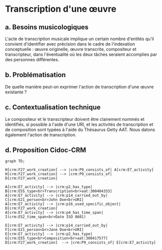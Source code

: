 # Transcription d'une œuvre

## a. Besoins musicologiques

L'acte de transcription musicale implique un certain nombre d'entités qu'il convient d'identifier avec précision dans le cadre de l'indexation conceptuelle : œuvre originelle, œuvre transcrite, compositeur et transcripteur, dans l'éventualité où les deux tâches seraient accomplies par des personnes différentes.

## b. Problématisation

De quelle manière peut-on exprimer l'action de transcription d'une œuvre existante ? 

## c. Contextualisation technique

Le compositeur et le transcripteur doivent être clairement nommés et identifiés, si possible à l'aide d'une URI, et les activités de transcription et de composition sont typées à l'aide du Thésaurus Getty AAT. Nous datons également l'action de transcription. 

## d. Proposition Cidoc-CRM


```mermaid
graph TD;

H[crm:F27_work_creation] --> |crm:P9_consists_of| A[crm:E7_activity]
H[crm:F27_work_creation] --> |crm:P9_consists_of| D[crm:F27_work_creation]

A[crm:E7_activity] --> |crm:p2_has_type| B[crm:E55_type<br>Transcription<br>aat:300404333]
A[crm:E7_activity] --> |crm:p14_carried_out_by| C[crm:E21_person<br>John Doe<br>URI]
A[crm:E7_activity] --> |crm:p16_used_specific_object| D[crm:F27_work_creation]
A[crm:E7_activity] --> |crm:p4_has_time_span| I(crm:E52_time_span<br>Date ISO 8601)

E[crm:E7_activity] --> |crm:p14_carried_out_by| F[crm:E21_person<br>Jane Doe<br>URI]
E[crm:E7_activity] --> |crm:p2_has_type| G[crm:E55_type<br>Composition<br>aat:300417577]
D[crm:F27_work_creation]  --> |crm:P9_consists_of| E[crm:E7_activity]

```


